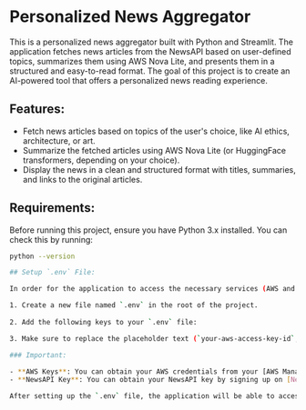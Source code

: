 # Personalized News Aggregator

This is a personalized news aggregator built with Python and Streamlit. 
The application fetches news articles from the NewsAPI based on user-defined topics, summarizes them using AWS Nova Lite, and presents them in a structured and easy-to-read format. 
The goal of this project is to create an AI-powered tool that offers a personalized news reading experience.

## Features:
- Fetch news articles based on topics of the user's choice, like AI ethics, architecture, or art.
- Summarize the fetched articles using AWS Nova Lite (or HuggingFace transformers, depending on your choice).
- Display the news in a clean and structured format with titles, summaries, and links to the original articles.

## Requirements:
Before running this project, ensure you have Python 3.x installed. You can check this by running:

```bash
python --version

## Setup `.env` File:

In order for the application to access the necessary services (AWS and NewsAPI), you need to create a `.env` file in the root directory of the project.

1. Create a new file named `.env` in the root of the project.
   
2. Add the following keys to your `.env` file:

3. Make sure to replace the placeholder text (`your-aws-access-key-id`, `your-aws-secret-access-key`, and `your-news-api-key`) with your actual credentials.

### Important:

- **AWS Keys**: You can obtain your AWS credentials from your [AWS Management Console](https://console.aws.amazon.com/iam/home#/security_credentials).
- **NewsAPI Key**: You can obtain your NewsAPI key by signing up on [NewsAPI.org](https://newsapi.org/).

After setting up the `.env` file, the application will be able to access the necessary credentials and make API requests.
